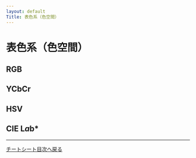 ```yaml
---
layout: default
Title: 表色系（色空間）
---
```

# 表色系（色空間）
## RGB
## YCbCr
## HSV
## CIE L*a*b*
----
[チートシート目次へ戻る](./index.md)
